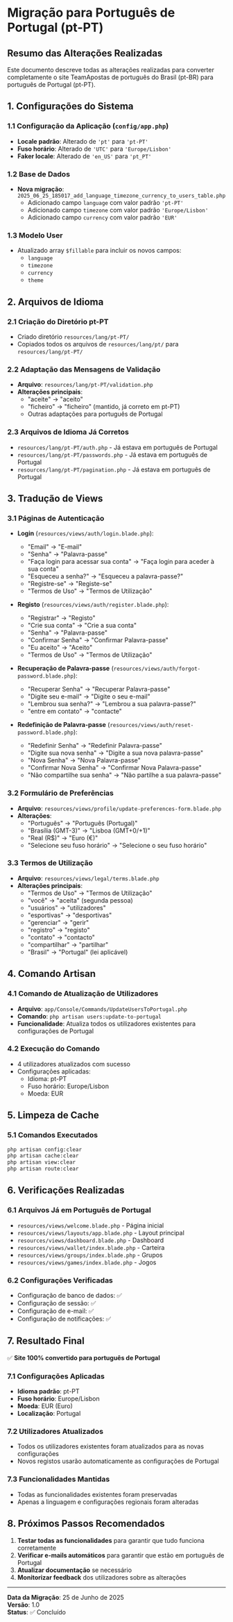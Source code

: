 # Migração para Português de Portugal (pt-PT)

## Resumo das Alterações Realizadas

Este documento descreve todas as alterações realizadas para converter completamente o site TeamApostas de português do Brasil (pt-BR) para português de Portugal (pt-PT).

## 1. Configurações do Sistema

### 1.1 Configuração da Aplicação (`config/app.php`)
- **Locale padrão**: Alterado de `'pt'` para `'pt-PT'`
- **Fuso horário**: Alterado de `'UTC'` para `'Europe/Lisbon'`
- **Faker locale**: Alterado de `'en_US'` para `'pt_PT'`

### 1.2 Base de Dados
- **Nova migração**: `2025_06_25_185017_add_language_timezone_currency_to_users_table.php`
  - Adicionado campo `language` com valor padrão `'pt-PT'`
  - Adicionado campo `timezone` com valor padrão `'Europe/Lisbon'`
  - Adicionado campo `currency` com valor padrão `'EUR'`

### 1.3 Modelo User
- Atualizado array `$fillable` para incluir os novos campos:
  - `language`
  - `timezone`
  - `currency`
  - `theme`

## 2. Arquivos de Idioma

### 2.1 Criação do Diretório pt-PT
- Criado diretório `resources/lang/pt-PT/`
- Copiados todos os arquivos de `resources/lang/pt/` para `resources/lang/pt-PT/`

### 2.2 Adaptação das Mensagens de Validação
- **Arquivo**: `resources/lang/pt-PT/validation.php`
- **Alterações principais**:
  - "aceite" → "aceito"
  - "ficheiro" → "ficheiro" (mantido, já correto em pt-PT)
  - Outras adaptações para português de Portugal

### 2.3 Arquivos de Idioma Já Corretos
- `resources/lang/pt-PT/auth.php` - Já estava em português de Portugal
- `resources/lang/pt-PT/passwords.php` - Já estava em português de Portugal
- `resources/lang/pt-PT/pagination.php` - Já estava em português de Portugal

## 3. Tradução de Views

### 3.1 Páginas de Autenticação
- **Login** (`resources/views/auth/login.blade.php`):
  - "Email" → "E-mail"
  - "Senha" → "Palavra-passe"
  - "Faça login para acessar sua conta" → "Faça login para aceder à sua conta"
  - "Esqueceu a senha?" → "Esqueceu a palavra-passe?"
  - "Registre-se" → "Registe-se"
  - "Termos de Uso" → "Termos de Utilização"

- **Registo** (`resources/views/auth/register.blade.php`):
  - "Registrar" → "Registo"
  - "Crie sua conta" → "Crie a sua conta"
  - "Senha" → "Palavra-passe"
  - "Confirmar Senha" → "Confirmar Palavra-passe"
  - "Eu aceito" → "Aceito"
  - "Termos de Uso" → "Termos de Utilização"

- **Recuperação de Palavra-passe** (`resources/views/auth/forgot-password.blade.php`):
  - "Recuperar Senha" → "Recuperar Palavra-passe"
  - "Digite seu e-mail" → "Digite o seu e-mail"
  - "Lembrou sua senha?" → "Lembrou a sua palavra-passe?"
  - "entre em contato" → "contacte"

- **Redefinição de Palavra-passe** (`resources/views/auth/reset-password.blade.php`):
  - "Redefinir Senha" → "Redefinir Palavra-passe"
  - "Digite sua nova senha" → "Digite a sua nova palavra-passe"
  - "Nova Senha" → "Nova Palavra-passe"
  - "Confirmar Nova Senha" → "Confirmar Nova Palavra-passe"
  - "Não compartilhe sua senha" → "Não partilhe a sua palavra-passe"

### 3.2 Formulário de Preferências
- **Arquivo**: `resources/views/profile/update-preferences-form.blade.php`
- **Alterações**:
  - "Português" → "Português (Portugal)"
  - "Brasília (GMT-3)" → "Lisboa (GMT+0/+1)"
  - "Real (R$)" → "Euro (€)"
  - "Selecione seu fuso horário" → "Selecione o seu fuso horário"

### 3.3 Termos de Utilização
- **Arquivo**: `resources/views/legal/terms.blade.php`
- **Alterações principais**:
  - "Termos de Uso" → "Termos de Utilização"
  - "você" → "aceita" (segunda pessoa)
  - "usuários" → "utilizadores"
  - "esportivas" → "desportivas"
  - "gerenciar" → "gerir"
  - "registro" → "registo"
  - "contato" → "contacto"
  - "compartilhar" → "partilhar"
  - "Brasil" → "Portugal" (lei aplicável)

## 4. Comando Artisan

### 4.1 Comando de Atualização de Utilizadores
- **Arquivo**: `app/Console/Commands/UpdateUsersToPortugal.php`
- **Comando**: `php artisan users:update-to-portugal`
- **Funcionalidade**: Atualiza todos os utilizadores existentes para configurações de Portugal

### 4.2 Execução do Comando
- 4 utilizadores atualizados com sucesso
- Configurações aplicadas:
  - Idioma: pt-PT
  - Fuso horário: Europe/Lisbon
  - Moeda: EUR

## 5. Limpeza de Cache

### 5.1 Comandos Executados
```bash
php artisan config:clear
php artisan cache:clear
php artisan view:clear
php artisan route:clear
```

## 6. Verificações Realizadas

### 6.1 Arquivos Já em Português de Portugal
- `resources/views/welcome.blade.php` - Página inicial
- `resources/views/layouts/app.blade.php` - Layout principal
- `resources/views/dashboard.blade.php` - Dashboard
- `resources/views/wallet/index.blade.php` - Carteira
- `resources/views/groups/index.blade.php` - Grupos
- `resources/views/games/index.blade.php` - Jogos

### 6.2 Configurações Verificadas
- Configuração de banco de dados: ✅
- Configuração de sessão: ✅
- Configuração de e-mail: ✅
- Configuração de notificações: ✅

## 7. Resultado Final

✅ **Site 100% convertido para português de Portugal**

### 7.1 Configurações Aplicadas
- **Idioma padrão**: pt-PT
- **Fuso horário**: Europe/Lisbon
- **Moeda**: EUR (Euro)
- **Localização**: Portugal

### 7.2 Utilizadores Atualizados
- Todos os utilizadores existentes foram atualizados para as novas configurações
- Novos registos usarão automaticamente as configurações de Portugal

### 7.3 Funcionalidades Mantidas
- Todas as funcionalidades existentes foram preservadas
- Apenas a linguagem e configurações regionais foram alteradas

## 8. Próximos Passos Recomendados

1. **Testar todas as funcionalidades** para garantir que tudo funciona corretamente
2. **Verificar e-mails automáticos** para garantir que estão em português de Portugal
3. **Atualizar documentação** se necessário
4. **Monitorizar feedback** dos utilizadores sobre as alterações

---

**Data da Migração**: 25 de Junho de 2025  
**Versão**: 1.0  
**Status**: ✅ Concluído 